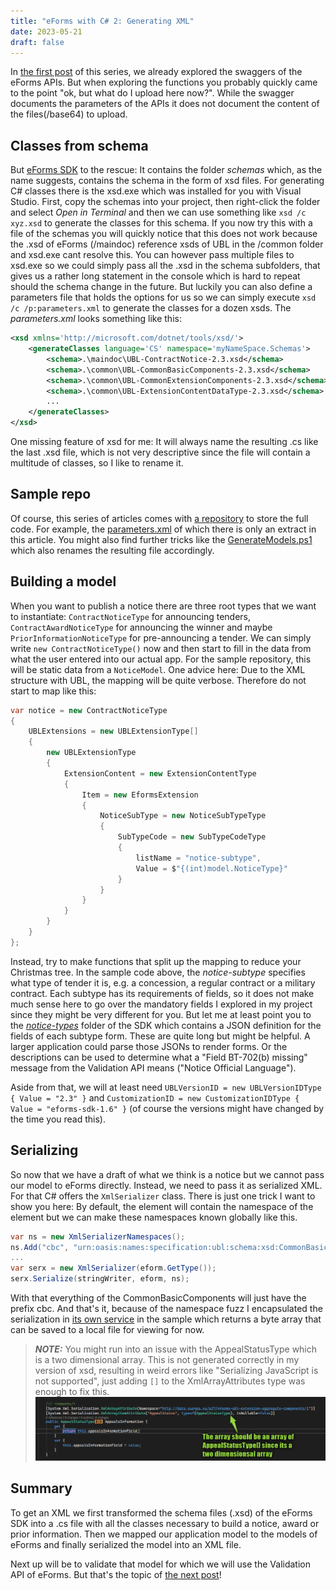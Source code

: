 ```yaml
---
title: "eForms with C# 2: Generating XML"
date: 2023-05-21
draft: false
---
```


In [the first post](/post/eforms-csharp/introduction) of this series, we already explored the swaggers of the eForms APIs. But when exploring the functions you probably quickly came to the point "ok, but what do I upload here now?". While the swagger documents the parameters of the APIs it does not document the content of the files(/base64) to upload.

## Classes from schema
But [eForms SDK](https://github.com/OP-TED/eForms-SDK) to the rescue: It contains the folder _schemas_ which, as the name suggests, contains the schema in the form of xsd files. For generating C# classes there is the xsd.exe which was installed for you with Visual Studio. First, copy the schemas into your project, then right-click the folder and select _Open in Terminal_ and then we can use something like `xsd /c xyz.xsd` to generate the classes for this schema. If you now try this with a file of the schemas you will quickly notice that this does not work because the .xsd of eForms (/maindoc) reference xsds of UBL in the /common folder and xsd.exe cant resolve this. You can however pass multiple files to xsd.exe so we could simply pass all the .xsd in the schema subfolders, that gives us a rather long statement in the console which is hard to repeat should the schema change in the future. But luckily you can also define a parameters file that holds the options for us so we can simply execute `xsd /c /p:parameters.xml` to generate the classes for a dozen xsds. The _parameters.xml_ looks something like this:
``` xml
<xsd xmlns='http://microsoft.com/dotnet/tools/xsd/'>
	<generateClasses language='CS' namespace='myNameSpace.Schemas'>
		<schema>.\maindoc\UBL-ContractNotice-2.3.xsd</schema>
		<schema>.\common\UBL-CommonBasicComponents-2.3.xsd</schema> 
		<schema>.\common\UBL-CommonExtensionComponents-2.3.xsd</schema> 
		<schema>.\common\UBL-ExtensionContentDataType-2.3.xsd</schema> 
        ...
	</generateClasses>
</xsd>
```
One missing feature of xsd for me: It will always name the resulting .cs like the last .xsd file, which is not very descriptive since the file will contain a multitude of classes, so I like to rename it.

## Sample repo
Of course, this series of articles comes with [a repository](https://github.com/Kunter-Bunt/eForms-CSharp-Sample) to store the full code. For example, the [parameters.xml](https://github.com/Kunter-Bunt/eForms-CSharp-Sample/blob/main/eForms-CSharp-Sample-App/schemas/parameters.xml) of which there is only an extract in this article. You might also find further tricks like the [GenerateModels.ps1](https://github.com/Kunter-Bunt/eForms-CSharp-Sample/blob/main/eForms-CSharp-Sample-App/schemas/GenerateModels.ps1) which also renames the resulting file accordingly.

## Building a model
When you want to publish a notice there are three root types that we want to instantiate: `ContractNoticeType` for announcing tenders, `ContractAwardNoticeType` for announcing the winner and maybe `PriorInformationNoticeType` for pre-announcing a tender. We can simply write `new ContractNoticeType()` now and then start to fill in the data from what the user entered into our actual app. For the sample repository, this will be static data from a `NoticeModel`. One advice here: Due to the XML structure with UBL, the mapping will be quite verbose. Therefore do not start to map like this:

``` c#
var notice = new ContractNoticeType 
{ 
    UBLExtensions = new UBLExtensionType[]
    {
        new UBLExtensionType
        {
            ExtensionContent = new ExtensionContentType
            {
                Item = new EformsExtension 
                {
                    NoticeSubType = new NoticeSubTypeType
                    {
                        SubTypeCode = new SubTypeCodeType
                        {
                            listName = "notice-subtype",
                            Value = $"{(int)model.NoticeType}"
                        }
                    }
                }
            }
        }
    }
};
```

Instead, try to make functions that split up the mapping to reduce your Christmas tree. In the sample code above, the _notice-subtype_ specifies what type of tender it is, e.g. a concession, a regular contract or a military contract. Each subtype has its requirements of fields, so it does not make much sense here to go over the mandatory fields I explored in my project since they might be very different for you. But let me at least point you to the [_notice-types_](https://github.com/OP-TED/eForms-SDK/tree/develop/notice-types) folder of the SDK which contains a JSON definition for the fields of each subtype form. These are quite long but might be helpful. A larger application could parse those JSONs to render forms. Or the descriptions can be used to determine what a "Field BT-702(b) missing" message from the Validation API means ("Notice Official Language").

Aside from that, we will at least need `UBLVersionID = new UBLVersionIDType { Value = "2.3" }` and `CustomizationID = new CustomizationIDType { Value = "eforms-sdk-1.6" }` (of course the versions might have changed by the time you read this). 

## Serializing
So now that we have a draft of what we think is a notice but we cannot pass our model to eForms directly. Instead, we need to pass it as serialized XML. For that C# offers the `XmlSerializer` class. There is just one trick I want to show you here: By default, the element will contain the namespace of the element but we can make these namespaces known globally like this.
``` c#
var ns = new XmlSerializerNamespaces();
ns.Add("cbc", "urn:oasis:names:specification:ubl:schema:xsd:CommonBasicComponents-2");
...
var serx = new XmlSerializer(eform.GetType());
serx.Serialize(stringWriter, eform, ns);
```
With that everything of the CommonBasicComponents will just have the prefix cbc.
And that's it, because of the namespace fuzz I encapsulated the serialization in [its own service](https://github.com/Kunter-Bunt/eForms-CSharp-Sample/blob/main/eForms-CSharp-Sample-App/services/SerializeNoticeService.cs) in the sample which returns a byte array that can be saved to a local file for viewing for now.

> **_NOTE:_**  You might run into an issue with the AppealStatusType which is a two dimensional array. This is not generated correctly in my version of xsd, resulting in weird errors like "Serializing JavaScript is not supported", just adding `[]` to the XmlArrayAttributes type was enough to fix this. ![Here I tried to specify a PostImage in a PreOperation step. The error from Dynamics is passed through.](AppealStatusType.png)

## Summary
To get an XML we first transformed the schema files (.xsd) of the eForms SDK into a .cs file with all the classes necessary to build a notice, award or prior information. Then we mapped our application model to the models of eForms and finally serialized the model into an XML file. 

Next up will be to validate that model for which we will use the Validation API of eForms. But that's the topic of [the next post](/post/eForms-cscharp/validating)!